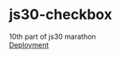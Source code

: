 # js30-checkbox
10th part of js30 marathon  
[Deployment](https://garrethawke-js30-checkbox.netlify.app/)

